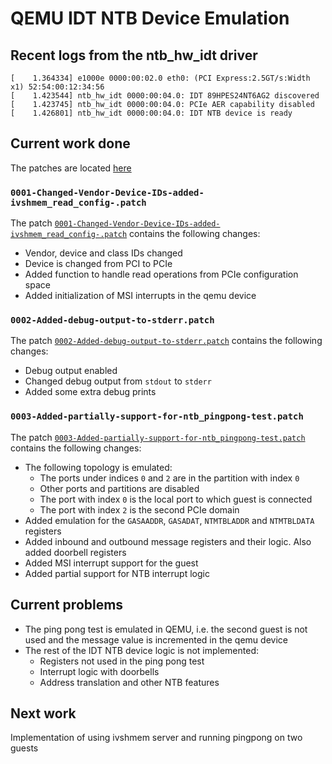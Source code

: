 # QEMU IDT NTB Device Emulation

## Recent logs from the ntb_hw_idt driver

```
[    1.364334] e1000e 0000:00:02.0 eth0: (PCI Express:2.5GT/s:Width x1) 52:54:00:12:34:56
[    1.423544] ntb_hw_idt 0000:00:04.0: IDT 89HPES24NT6AG2 discovered
[    1.423745] ntb_hw_idt 0000:00:04.0: PCIe AER capability disabled
[    1.426801] ntb_hw_idt 0000:00:04.0: IDT NTB device is ready
```

## Current work done

The patches are located [here](../yocto_files/qemu-patches/)

### `0001-Changed-Vendor-Device-IDs-added-ivshmem_read_config-.patch`

The patch [`0001-Changed-Vendor-Device-IDs-added-ivshmem_read_config-.patch`](../yocto_files/qemu-patches/0001-Changed-Vendor-Device-IDs-added-ivshmem_read_config-.patch) contains the following changes:
* Vendor, device and class IDs changed
* Device is changed from PCI to PCIe
* Added function to handle read operations from PCIe configuration space
* Added initialization of MSI interrupts in the qemu device

### `0002-Added-debug-output-to-stderr.patch`

The patch [`0002-Added-debug-output-to-stderr.patch`](../yocto_files/qemu-patches/0002-Added-debug-output-to-stderr.patch) contains the following changes:
* Debug output enabled
* Changed debug output from `stdout` to `stderr`
* Added some extra debug prints

### `0003-Added-partially-support-for-ntb_pingpong-test.patch`

The patch [`0003-Added-partially-support-for-ntb_pingpong-test.patch`](../yocto_files/qemu-patches/0003-Added-partially-support-for-ntb_pingpong-test.patch) contains the following changes:
* The following topology is emulated:
  * The ports under indices `0` and `2` are in the partition with index `0`
  * Other ports and partitions are disabled
  * The port with index `0` is the local port to which guest is connected
  * The port with index `2` is the second PCIe domain
* Added emulation for the `GASAADDR`, `GASADAT`, `NTMTBLADDR` and `NTMTBLDATA` registers
* Added inbound and outbound message registers and their logic. Also added doorbell registers
* Added MSI interrupt support for the guest
* Added partial support for NTB interrupt logic

## Current problems

* The ping pong test is emulated in QEMU, i.e. the second guest is not used and the message value is incremented in the qemu device
* The rest of the IDT NTB device logic is not implemented:
  * Registers not used in the ping pong test
  * Interrupt logic with doorbells
  * Address translation and other NTB features

## Next work

Implementation of using ivshmem server and running pingpong on two guests
